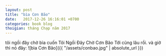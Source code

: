 ```yaml
---
layout: post
title: "bìa Cơn Bão"
date:   2017-12-26 16:16:01 +0700
categories: book blog
thoigian: tháng Chạp năm 2017
---
```

tôi ngồi đây chờ bìa cuốn Tôi Ngồi Đây Chờ Cơn Bão Tới cũng lâu rồi. và giờ thì nó đây:
![bìa Cơn Bão]({{ "/assets/conbao.jpg" | absolute_url }})
